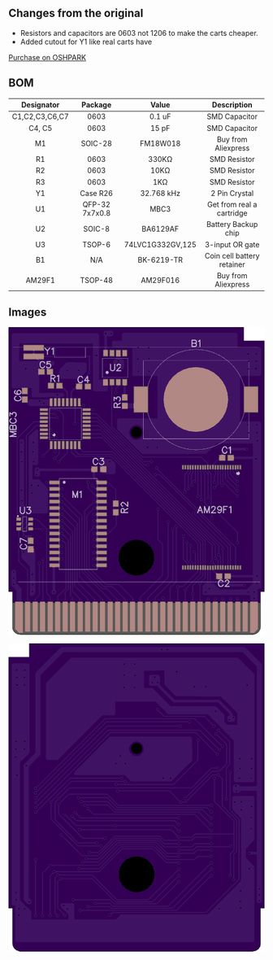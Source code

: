 ## Changes from the original
- Resistors and capacitors are 0603 not 1206 to make the carts cheaper.
- Added cutout for Y1 like real carts have

[Purchase on OSHPARK](https://oshpark.com/shared_projects/BHZky7nH)

## BOM

| Designator | Package | Value | Description |
|:--------------:|:--------------:|:----------------:|:--------------------------:|
| C1,C2,C3,C6,C7 | 0603 | 0.1 uF | SMD Capacitor |
| C4, C5 | 0603 | 15 pF | SMD Capacitor |
| M1 | SOIC-28 | FM18W018 | Buy from Aliexpress |
| R1 | 0603 | 330KΩ | SMD Resistor |
| R2 | 0603 | 10KΩ | SMD Resistor |
| R3 | 0603 | 1KΩ | SMD Resistor |
| Y1 | Case R26 | 32.768 kHz | 2 Pin Crystal |
| U1 | QFP-32 7x7x0.8 | MBC3 | Get from real a cartridge |
| U2 | SOIC-8 | BA6129AF | Battery Backup chip |
| U3 | TSOP-6 | 74LVC1G332GV,125 | 3-input OR gate |
| B1 | N/A | BK-6219-TR | Coin cell battery retainer |
| AM29F1 | TSOP-48 | AM29F016 | Buy from Aliexpress |


## Images

![Front](front.png)


![Back](back.png)
